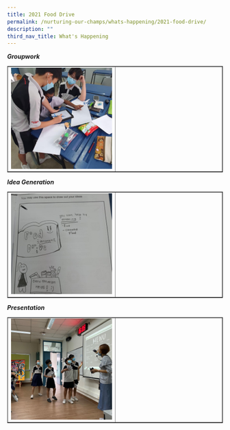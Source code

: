```yaml
---
title: 2021 Food Drive
permalink: /nurturing-our-champs/whats-happening/2021-food-drive/
description: ""
third_nav_title: What's Happening
---
```

<p><strong><em>Groupwork</em></strong></p>
<table style="border-collapse: collapse; width: 100%;" border="1">
<tbody>
<tr>
<td style="width: 50%;"><img src="/images/fd1.jpg"></td>
<td style="width: 50%;">&nbsp;</td>
</tr>
</tbody>
</table>
<p><strong><em>Idea Generation</em></strong></p>
<table style="border-collapse: collapse; width: 100%;" border="1">
<tbody>
<tr>
<td style="width: 50%;"><img src="/images/fd2.jpg"></td>
<td style="width: 50%;">&nbsp;</td>
</tr>
</tbody>
</table>
<p><strong><em>Presentation</em></strong></p>
<table style="border-collapse: collapse; width: 100%;" border="1">
<tbody>
<tr>
<td style="width: 50%;"><img src="/images/fd3.jpg"></td>
<td style="width: 50%;">&nbsp;</td>
</tr>
</tbody>
</table>